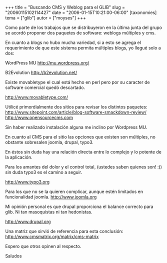 +++
title = "Buscando CMS y Weblog para el GLIB"
slug = "20060115102114427"
date = "2006-01-15T10:21:00-06:00"
[taxonomies]
tema = ["glib"]
autor = ["moyses"]
+++

Como parte de los trabajos que se distribuyeron en la última junta del
grupo se acordó proponer dos paquetes de software: weblogs múltiples y
cms.

<!-- more -->
En cuanto a blogs no hubo mucha variedad, si a esto se agrega el
requerimiento de que este sistema permita múltiples blogs, yo llegué
solo a dos:

WordPress MU
<a href="http://mu.wordpress.org/">http://mu.wordpress.org/</a>

B2Evolution
<a href="http://b2evolution.net/">http://b2evolution.net/</a>

Existe movabletype el cual está hecho en perl pero por su caracter de
software comercial quedó descartado.

<a href="http://www.movabletype.com/">http://www.movabletype.com/</a>

Utilicé primordialmente dos sitios para revisar los distintos paquetes:
<a href="http://www.sitepoint.com/article/blog-software-smackdown-review/">http://www.sitepoint.com/article/blog-software-smackdown-review/</a>
<a href="http://www.opensourcecms.com">http://www.opensourcecms.com</a>

Sin haber realizado instalación alguna me inclino por Wordpress MU.

En cuanto al CMS para el sitio las opciones que existen son múltiples,
no obstante sobresalen joomla, drupal, typo3.

En éstos sin duda hay una relación directa entre lo complejo y lo
potente de la aplicación.

Para los amantes del dolor y el control total, (ustedes saben quienes
son! :)) sin duda typo3 es el camino a seguir.

<a href="http://www.typo3.org">http://www.typo3.org</a>

Para los que no se la quieren complicar, aunque estén limitados en
funcionalidad joomla.
<a href="http://www.joomla.org">http://www.joomla.org</a>

Mi opinión personal es que drupal proporciona el balance correcto para
glib. Ni tan masoquistas ni tan hedonistas.

<a href="http://www.drupal.org">http://www.drupal.org</a>

Una matriz que sirvió de referencia para esta conclusión:
<a href="http://www.cmsmatrix.org/matrix/cms-matrix">http://www.cmsmatrix.org/matrix/cms-matrix</a>

Espero que otros opinen al respecto.

Saludos
